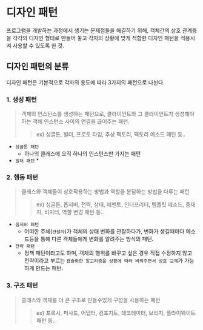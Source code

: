 # 디자인 패턴
프로그램을 개발하는 과정에서 생기는 문제점들을 해결하기 위해, 객체간의 상호 관계등을 각각의 디자인 형태로 만들어 놓고
각자의 상황에 맞게 적합한 디자인 패턴을 적용시켜 사용할 수 있도록 한 것.

## 디자인 패턴의 분류
디자인 패턴은 기본적으로 각자의 용도에 따라 3가지의 패턴으로 나뉜다.

### 1. 생성 패턴
>    객체의 인스턴스를 생성하는 패턴으로, 클라이언트와 그 클라이언트가 생성해야하는 객체 인스턴스 사이의 연결을 끊어주는 패턴.
>    
>>    ex) 싱글톤, 빌더, 프로토 타입, 추상 팩토리, 팩토리 메소드 패턴 등..

 * `싱글톤 패턴`
   * 하나의 클래스에 오직 하나의 인스턴스만 가지는 패턴
 * `빌더 패턴`
   * 

### 2. 행동 패턴
>    클래스와 객체들이 상호작용하는 방법과 역할을 분담하는 방법을 다루는 패턴
>    
>>    ex) 싱글톤, 옵저버, 전략, 상태, 메멘토, 인터프리터, 템플릿 메소드, 중재자, 비지터, 역할 변경 패턴 등..
 * `옵저버 패턴`
   * 어떠한 주체(`관찰자`)가 객체의 상태 변화를 관찰하다가, 변화가 생길때마다 메소드등을 통해 다른 객체들에게 변화를 알려주는 방식의 패턴.
 * `전략 패턴`
   * 정책 패턴이라고도 하며, 객체의 행위를 바꾸고 싶은 경우 직접 수정하지 않고 <br> 전략이라고 부르는 `캡슐화한 알고리즘을 상황에 따라 바꿔주면서 상호 교체`가 가능하게 만드는 패턴.

### 3. 구조 패턴
>    클래스와 객체를 더 큰 구조로 만들수있게 구성을 사용하는 패턴
>    
>>    ex) 프록시, 퍼사드, 어댑터, 컴포지트, 데코레이터, 브리지, 플라이웨이트 패턴 등..


